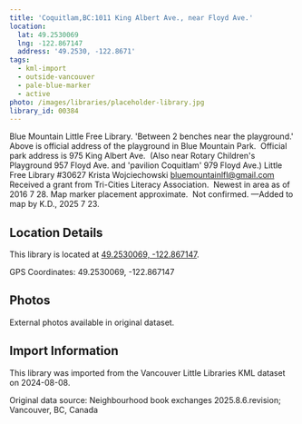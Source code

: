 ```yaml
---
title: 'Coquitlam,BC:1011 King Albert Ave., near Floyd Ave.'
location:
  lat: 49.2530069
  lng: -122.867147
  address: '49.2530, -122.8671'
tags:
  - kml-import
  - outside-vancouver
  - pale-blue-marker
  - active
photo: /images/libraries/placeholder-library.jpg
library_id: 00384
---
```

Blue Mountain Little Free Library.
 'Between 2 benches near the playground.'
Above is official address of the playground in Blue Mountain Park.  Official park address is 975 King Albert Ave.  (Also near Rotary Children's Playground 957 Floyd Ave. and 'pavilion Coquitlam' 979 Floyd Ave.) 
Little Free Library #30627 Krista Wojciechowski bluemountainlfl@gmail.com 
Received a grant from Tri-Cities Literacy Association.  Newest in area as of 2016 7 28.
Map marker placement approximate.  Not confirmed.
—Added to map by K.D., 2025 7 23.

## Location Details

This library is located at [49.2530069, -122.867147](https://www.google.com/maps?q=49.2530069,-122.867147).

GPS Coordinates: 49.2530069, -122.867147

## Photos

External photos available in original dataset.

## Import Information

This library was imported from the Vancouver Little Libraries KML dataset on 2024-08-08.

Original data source: Neighbourhood book exchanges 2025.8.6.revision; Vancouver, BC, Canada
